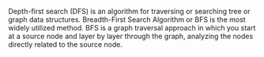 Depth-first search (DFS) is an algorithm for traversing or searching tree or graph data structures.
Breadth-First Search Algorithm or BFS is the most widely utilized method. BFS is a graph traversal approach in which you start at a source node and layer by layer through the graph, analyzing the nodes directly related to the source node. 
